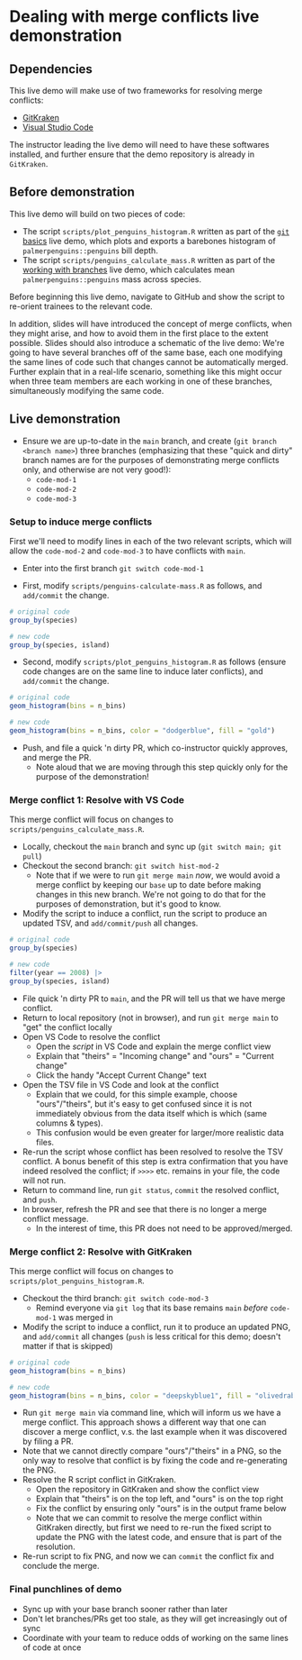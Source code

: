 # Dealing with merge conflicts live demonstration

## Dependencies

This live demo will make use of two frameworks for resolving merge conflicts:
- [GitKraken](https://www.gitkraken.com/)
- [Visual Studio Code](https://code.visualstudio.com/)

The instructor leading the live demo will need to have these softwares installed, and further ensure that the demo repository is already in `GitKraken`.

## Before demonstration

This live demo will build on two pieces of code:

- The script `scripts/plot_penguins_histogram.R` written as part of the [`git` basics](./git-basics.md) live demo, which plots and exports a barebones histogram of `palmerpenguins::penguins` bill depth.
- The script `scripts/penguins_calculate_mass.R` written as part of the [working with branches](./working-with-branches.md) live demo, which calculates mean `palmerpenguins::penguins` mass across species.

Before beginning this live demo, navigate to GitHub and show the script to re-orient trainees to the relevant code.

In addition, slides will have introduced the concept of merge conflicts, when they might arise, and how to avoid them in the first place to the extent possible.
Slides should also introduce a schematic of the live demo: We're going to have several branches off of the same base, each one modifying the same lines of code such that changes cannot be automatically merged.
Further explain that in a real-life scenario, something like this might occur when three team members are each working in one of these branches, simultaneously modifying the same code.


## Live demonstration


* Ensure we are up-to-date in the `main` branch, and create (`git branch <branch name>`) three branches (emphasizing that these "quick and dirty" branch names are for the purposes of demonstrating merge conflicts only, and otherwise are not very good!):
  * `code-mod-1`
  * `code-mod-2`
  * `code-mod-3`

### Setup to induce merge conflicts

First we'll need to modify lines in each of the two relevant scripts, which will allow the `code-mod-2` and `code-mod-3` to have conflicts with `main`.


* Enter into the first branch `git switch code-mod-1`

* First, modify `scripts/penguins-calculate-mass.R` as follows, and `add/commit` the change.
```r
# original code
group_by(species)

# new code
group_by(species, island)
```
* Second, modify `scripts/plot_penguins_histogram.R` as follows (ensure code changes are on the same line to induce later conflicts), and `add/commit` the change.
```r
# original code
geom_histogram(bins = n_bins)

# new code
geom_histogram(bins = n_bins, color = "dodgerblue", fill = "gold")
```
* Push, and file a quick 'n dirty PR, which co-instructor quickly approves, and merge the PR.
  * Note aloud that we are moving through this step quickly only for the purpose of the demonstration!

### Merge conflict 1: Resolve with VS Code

This merge conflict will focus on changes to `scripts/penguins_calculate_mass.R`.

* Locally, checkout the `main` branch and sync up (`git switch main; git pull`)
* Checkout the second branch: `git switch hist-mod-2`
  * Note that if we were to run `git merge main` _now_, we would avoid a merge conflict by keeping our `base` up to date before making changes in this new branch.
  We're not going to do that for the purposes of demonstration, but it's good to know.
* Modify the script to induce a conflict, run the script to produce an updated TSV, and `add/commit/push` all changes.
```r
# original code
group_by(species)

# new code
filter(year == 2008) |>
group_by(species, island)
```
* File quick 'n dirty PR to `main`, and the PR will tell us that we have merge conflict.
* Return to local repository (not in browser), and run `git merge main` to "get" the conflict locally
* Open VS Code to resolve the conflict
  * Open the _script_ in VS Code and explain the merge conflict view
  * Explain that "theirs" = "Incoming change" and "ours" = "Current change"
  * Click the handy "Accept Current Change" text
* Open the TSV file in VS Code and look at the conflict
  * Explain that we could, for this simple example, choose "ours"/"theirs", but it's easy to get confused since it is not immediately obvious from the data itself which is which (same columns & types).
  * This confusion would be even greater for larger/more realistic data files.
* Re-run the script whose conflict has been resolved to resolve the TSV conflict.
A bonus benefit of this step is extra confirmation that you have indeed resolved the conflict; if `>>>>` etc. remains in your file, the code will not run.
* Return to command line, run `git status`, `commit` the resolved conflict, and `push`.
* In browser, refresh the PR and see that there is no longer a merge conflict message.
  * In the interest of time, this PR does not need to be approved/merged.


### Merge conflict 2: Resolve with GitKraken

This merge conflict will focus on changes to `scripts/plot_penguins_histogram.R`.

* Checkout the third branch: `git switch code-mod-3`
  * Remind everyone via `git log` that its base remains `main` _before_ `code-mod-1` was merged in
* Modify the script to induce a conflict, run it to produce an updated PNG, and `add/commit` all changes (`push` is less critical for this demo; doesn't matter if that is skipped)
```r
# original code
geom_histogram(bins = n_bins)

# new code
geom_histogram(bins = n_bins, color = "deepskyblue1", fill = "olivedrab3")
```
* Run `git merge main` via command line, which will inform us we have a merge conflict.
This approach shows a different way that one can discover a merge conflict, v.s. the last example when it was discovered by filing a PR.
* Note that we cannot directly compare "ours"/"theirs" in a PNG, so the only way to resolve that conflict is by fixing the code and re-generating the PNG.
* Resolve the R script conflict in GitKraken.
  * Open the repository in GitKraken and show the conflict view
  * Explain that "theirs" is on the top left, and "ours" is on the top right
  * Fix the conflict by ensuring only "ours" is in the output frame below
  * Note that we can commit to resolve the merge conflict within GitKraken directly, but first we need to re-run the fixed script to update the PNG with the latest code, and ensure that is part of the resolution.
* Re-run script to fix PNG, and now we can `commit` the conflict fix and conclude the merge.

### Final punchlines of demo

* Sync up with your base branch sooner rather than later
* Don't let branches/PRs get too stale, as they will get increasingly out of sync
* Coordinate with your team to reduce odds of working on the same lines of code at once



